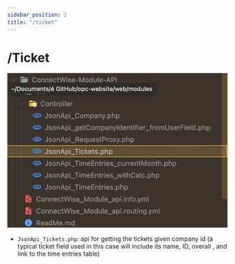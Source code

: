 ```yaml
---
sidebar_position: 2
title: "/ticket"
---
```




# /Ticket

![2](./assets/2.png)

- `JsonApi_Tickets.php`: api for getting the tickets given company id (a typical ticket field used in this case will include its name, ID, overall , and link to the time entries table)